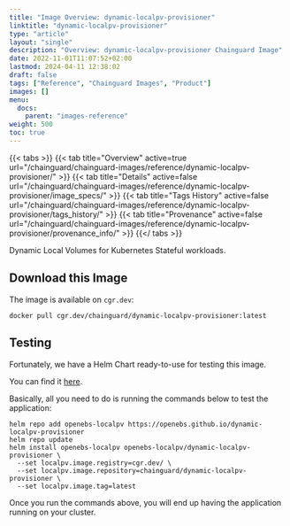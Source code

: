 ```yaml
---
title: "Image Overview: dynamic-localpv-provisioner"
linktitle: "dynamic-localpv-provisioner"
type: "article"
layout: "single"
description: "Overview: dynamic-localpv-provisioner Chainguard Image"
date: 2022-11-01T11:07:52+02:00
lastmod: 2024-04-11 12:38:02
draft: false
tags: ["Reference", "Chainguard Images", "Product"]
images: []
menu: 
  docs: 
    parent: "images-reference"
weight: 500
toc: true
---
```


{{< tabs >}}
{{< tab title="Overview" active=true url="/chainguard/chainguard-images/reference/dynamic-localpv-provisioner/" >}}
{{< tab title="Details" active=false url="/chainguard/chainguard-images/reference/dynamic-localpv-provisioner/image_specs/" >}}
{{< tab title="Tags History" active=false url="/chainguard/chainguard-images/reference/dynamic-localpv-provisioner/tags_history/" >}}
{{< tab title="Provenance" active=false url="/chainguard/chainguard-images/reference/dynamic-localpv-provisioner/provenance_info/" >}}
{{</ tabs >}}



<!--overview:start-->
Dynamic Local Volumes for Kubernetes Stateful workloads.
<!--overview:end-->

## Download this Image

The image is available on `cgr.dev`:

```
docker pull cgr.dev/chainguard/dynamic-localpv-provisioner:latest
```


<!--body:start-->
## Testing

Fortunately, we have a Helm Chart ready-to-use for testing this image.

You can find it [here](https://github.com/openebs/dynamic-localpv-provisioner/blob/develop/deploy/helm/charts/README.md).

Basically, all you need to do is running the commands below to test the application:

```shell
helm repo add openebs-localpv https://openebs.github.io/dynamic-localpv-provisioner
helm repo update
helm install openebs-localpv openebs-localpv/dynamic-localpv-provisioner \
  --set localpv.image.registry=cgr.dev/ \
  --set localpv.image.repository=chainguard/dynamic-localpv-provisioner \
  --set localpv.image.tag=latest
```

Once you run the commands above, you will end up having the application running on your cluster.
<!--body:end-->


